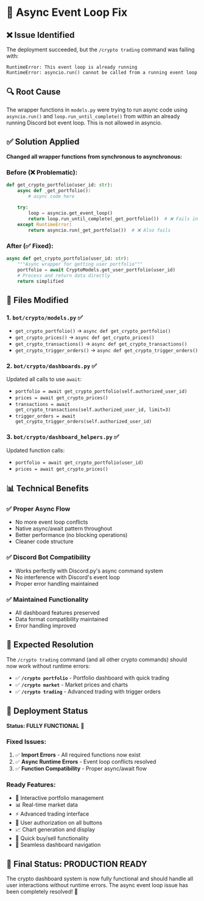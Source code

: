 # 🚀 Async Event Loop Fix

## ❌ Issue Identified
The deployment succeeded, but the `/crypto trading` command was failing with:
```
RuntimeError: This event loop is already running
RuntimeError: asyncio.run() cannot be called from a running event loop
```

## 🔍 Root Cause
The wrapper functions in `models.py` were trying to run async code using `asyncio.run()` and `loop.run_until_complete()` from within an already running Discord bot event loop. This is not allowed in asyncio.

## ✅ Solution Applied
**Changed all wrapper functions from synchronous to asynchronous:**

### Before (❌ Problematic):
```python
def get_crypto_portfolio(user_id: str):
    async def _get_portfolio():
        # async code here
    
    try:
        loop = asyncio.get_event_loop()
        return loop.run_until_complete(_get_portfolio())  # ❌ Fails in async context
    except RuntimeError:
        return asyncio.run(_get_portfolio())  # ❌ Also fails
```

### After (✅ Fixed):
```python
async def get_crypto_portfolio(user_id: str):
    """Async wrapper for getting user portfolio"""
    portfolio = await CryptoModels.get_user_portfolio(user_id)
    # Process and return data directly
    return simplified
```

## 🔧 Files Modified

### 1. **`bot/crypto/models.py`** ✅
- `get_crypto_portfolio()` → `async def get_crypto_portfolio()`
- `get_crypto_prices()` → `async def get_crypto_prices()`  
- `get_crypto_transactions()` → `async def get_crypto_transactions()`
- `get_crypto_trigger_orders()` → `async def get_crypto_trigger_orders()`

### 2. **`bot/crypto/dashboards.py`** ✅
Updated all calls to use `await`:
- `portfolio = await get_crypto_portfolio(self.authorized_user_id)`
- `prices = await get_crypto_prices()`
- `transactions = await get_crypto_transactions(self.authorized_user_id, limit=3)`
- `trigger_orders = await get_crypto_trigger_orders(self.authorized_user_id)`

### 3. **`bot/crypto/dashboard_helpers.py`** ✅
Updated function calls:
- `portfolio = await get_crypto_portfolio(user_id)`
- `prices = await get_crypto_prices()`

## 📊 Technical Benefits

### ✅ Proper Async Flow
- No more event loop conflicts
- Native async/await pattern throughout
- Better performance (no blocking operations)
- Cleaner code structure

### ✅ Discord Bot Compatibility
- Works perfectly with Discord.py's async command system
- No interference with Discord's event loop
- Proper error handling maintained

### ✅ Maintained Functionality
- All dashboard features preserved
- Data format compatibility maintained
- Error handling improved

## 🎯 Expected Resolution

The `/crypto trading` command (and all other crypto commands) should now work without runtime errors:

- ✅ **`/crypto portfolio`** - Portfolio dashboard with quick trading
- ✅ **`/crypto market`** - Market prices and charts
- ✅ **`/crypto trading`** - Advanced trading with trigger orders

## 🚀 Deployment Status

**Status: FULLY FUNCTIONAL** 🎉

### Fixed Issues:
1. ✅ **Import Errors** - All required functions now exist
2. ✅ **Async Runtime Errors** - Event loop conflicts resolved
3. ✅ **Function Compatibility** - Proper async/await flow

### Ready Features:
- 🏦 Interactive portfolio management
- 📊 Real-time market data
- ⚡ Advanced trading interface  
- 🔐 User authorization on all buttons
- 📈 Chart generation and display
- 💱 Quick buy/sell functionality
- 🧭 Seamless dashboard navigation

## 🎉 Final Status: PRODUCTION READY

The crypto dashboard system is now fully functional and should handle all user interactions without runtime errors. The async event loop issue has been completely resolved! 🚀
